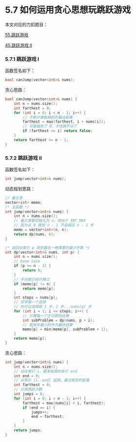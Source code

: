 # 5.7 如何运用贪心思想玩跳跃游戏

本文对应的力扣题目：

[55.跳跃游戏](https://leetcode-cn.com/problems/jump-game)

[45.跳跃游戏 II](https://leetcode-cn.com/problems/jump-game-ii)

### 5.7.1 跳跃游戏 I

函数签名如下：

```cpp
bool canJump(vector<int>& nums);
```

贪心思路：

```cpp
bool canJump(vector<int>& nums) {
    int n = nums.size();
    int farthest = 0;
    for (int i = 0; i < n - 1; i++) {
        // 不断计算能跳到的最远距离
        farthest = max(farthest, i + nums[i]);
        // 可能碰到了 0，卡住跳不动了
        if (farthest <= i) return false;
    }
    return farthest >= n - 1;
}
```

### 5.7.2 跳跃游戏 II

函数签名如下：

```cpp
int jump(vector<int>& nums);
```

动态规划思路：

```cpp
// 备忘录
vector<int> memo;
/* 主函数 */
int jump(vector<int>& nums) {
    int n = nums.size();
    // 备忘录都初始化为 n，相当于 INT_MAX
    // 因为从 0 跳到 n - 1 不会超过 n - 1 步
    memo = vector<int>(n, n);
    return dp(nums, 0);
}

/* 返回从索引 p 跳到最后一格需要的最少步数 */
int dp(vector<int>& nums, int p) {
    int n = nums.size();
    // base case
    if (p >= n - 1) {
        return 0;
    }
    // 子问题已经计算过
    if (memo[p] != n) {
        return memo[p];
    }
    int steps = nums[p];
    // 穷举每一个选择
    // 你可以选择跳 1 步，2 步...nums[p] 步
    for (int i = 1; i <= steps; i++) {
        // 计算每一个子问题的结果
        int subProblem = dp(nums, p + i);
        // 取其中最小的作为最终结果
        memo[p] = min(memo[p], subProblem + 1);
    }
    return memo[p];
}
```

贪心思路：

```cpp
int jump(vector<int>& nums) {
    int n = nums.size();
    // 站在索引 i，最多能跳到索引 end
    int end = 0;
    // 从索引 [i..end] 起跳，最远能到的距离
    int farthest = 0;
    // 记录跳跃次数
    int jumps = 0;
    for (int i = 0; i < n - 1; i++) {
        farthest = max(nums[i] + i, farthest);
        if (end == i) {
            jumps++;
            end = farthest;
        }
    }
    return jumps;
}
```

